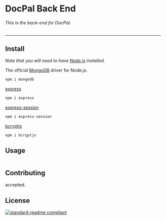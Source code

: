 # DocPal Back End
###### This is the back-end for DocPal.
---
## Install
_Note that you will need to have [Node.js](https://nodejs.org) installed._

The official [MongoDB](https://www.npmjs.com/package/mongodb) driver for Node.js.

```zsh
npm i mongodb
```

[express](https://www.npmjs.com/package/express)

```zsh
npm i express
```

[express-session](https://www.npmjs.com/package/express-session)

```zsh
npm i express-session
```

[bcryptjs](https://www.npmjs.com/package/bcryptjs)

```zsh
npm i bcryptjs
```

## Usage

```
```

## Contributing

accepted.

## License



[![standard-readme compliant](https://img.shields.io/badge/readme%20style-standard-brightgreen.svg?style=flat-square)](https://github.com/RichardLitt/standard-readme)